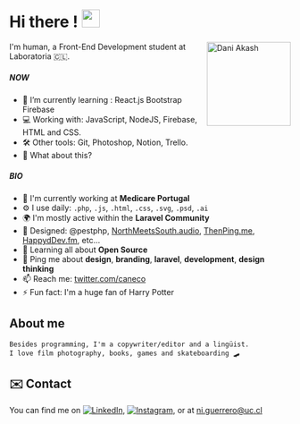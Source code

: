 <h1 >Hi there !  <img
src="https://github.com/blackcater/blackcater/raw/main/images/Hi.gif" height="32" /></h1>
<img align="right" width="150" height="150" alt="Dani Akash" src="https://raw.githubusercontent.com/DaniAkash/DaniAkash/master/assets/avatar.png"/
### Hi there 👋

#### I'm human, a Front-End Development student at Laboratoria 🇨🇱.

##### NOW
- 🌱 I’m currently learning : React.js Bootstrap Firebase
-  💻 Working with: JavaScript, NodeJS, Firebase, HTML and CSS.
- 🛠 Other tools: Git, Photoshop, Notion, Trello.
- 🍑 What about this?

##### BIO

- 🏢 I'm currently working at **Medicare Portugal**
- ⚙️ I use daily: `.php`, `.js`, `.html`, `.css`, `.svg`, `.psd`, `.ai`
- 🌍 I'm mostly active within the **Laravel Community**
- 💅 Designed: @pestphp, [NorthMeetsSouth.audio](https://www.northmeetssouth.audio), [ThenPing.me](https://thenping.me), [HappydDev.fm](https://www.happydev.fm), etc…
- 🌱 Learning all about **Open Source**
- 💬 Ping me about **design**, **branding**, **laravel**, **development**, **design thinking**
- 📫 Reach me: [twitter.com/caneco](https://twitter.com/caneco)
- ⚡️ Fun fact: I'm a huge fan of Harry Potter

## About me

```
Besides programming, I'm a copywriter/editor and a lingüist.
I love film photography, books, games and skateboarding 🛹 
```
## ✉️ Contact

<!-- Actual text -->

You can find me on [![LinkedIn][1.2]][1], [![Instagram][2.2]][2], or at ni.guerrero@uc.cl

<!-- Icons -->

[1.2]: https://img.icons8.com/dusk/32/000000/linkedin.png
[2.2]: https://img.icons8.com/dusk/32/000000/instagram-new.png

<!-- Links to your social media accounts -->

[1]: https://www.linkedin.com/in/nicole-guerrero-234713a5/
[2]: https://www.instagram.com/vekid/
